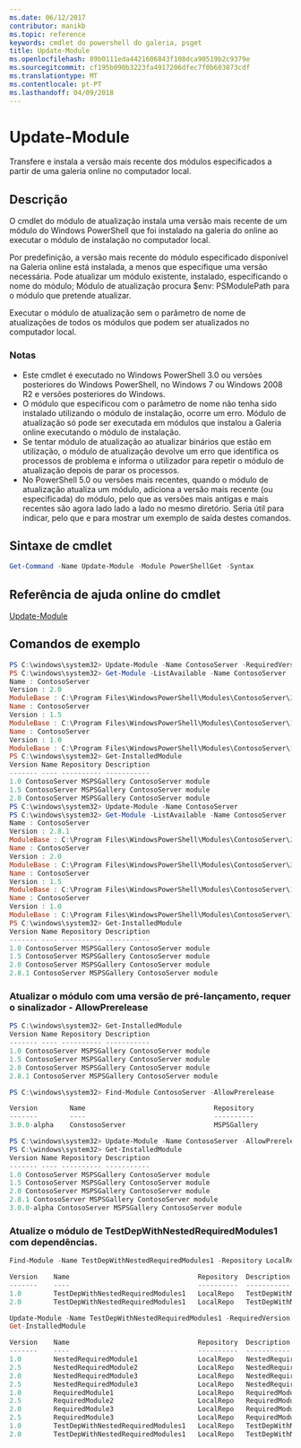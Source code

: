 ```yaml
---
ms.date: 06/12/2017
contributor: manikb
ms.topic: reference
keywords: cmdlet do powershell do galeria, psget
title: Update-Module
ms.openlocfilehash: 89b0111eda4421606843f108dca90519b2c9379e
ms.sourcegitcommit: cf195b090b3223fa4917206dfec7f0b603873cdf
ms.translationtype: MT
ms.contentlocale: pt-PT
ms.lasthandoff: 04/09/2018
---
```

# <a name="update-module"></a>Update-Module

Transfere e instala a versão mais recente dos módulos especificados a partir de uma galeria online no computador local.

## <a name="description"></a>Descrição

O cmdlet do módulo de atualização instala uma versão mais recente de um módulo do Windows PowerShell que foi instalado na galeria do online ao executar o módulo de instalação no computador local.

Por predefinição, a versão mais recente do módulo especificado disponível na Galeria online está instalada, a menos que especifique uma versão necessária. Pode atualizar um módulo existente, instalado, especificando o nome do módulo; Módulo de atualização procura $env: PSModulePath para o módulo que pretende atualizar.

Executar o módulo de atualização sem o parâmetro de nome de atualizações de todos os módulos que podem ser atualizados no computador local.

### <a name="notes"></a>Notas

- Este cmdlet é executado no Windows PowerShell 3.0 ou versões posteriores do Windows PowerShell, no Windows 7 ou Windows 2008 R2 e versões posteriores do Windows.
- O módulo que especificou com o parâmetro de nome não tenha sido instalado utilizando o módulo de instalação, ocorre um erro. Módulo de atualização só pode ser executada em módulos que instalou a Galeria online executando o módulo de instalação.
- Se tentar módulo de atualização ao atualizar binários que estão em utilização, o módulo de atualização devolve um erro que identifica os processos de problema e informa o utilizador para repetir o módulo de atualização depois de parar os processos.
- No PowerShell 5.0 ou versões mais recentes, quando o módulo de atualização atualiza um módulo, adiciona a versão mais recente (ou especificada) do módulo, pelo que as versões mais antigas e mais recentes são agora lado lado a lado no mesmo diretório. Seria útil para indicar, pelo que e para mostrar um exemplo de saída destes comandos.


## <a name="cmdlet-syntax"></a>Sintaxe de cmdlet
```powershell
Get-Command -Name Update-Module -Module PowerShellGet -Syntax
```

## <a name="cmdlet-online-help-reference"></a>Referência de ajuda online do cmdlet

[Update-Module](http://go.microsoft.com/fwlink/?LinkID=398576)


## <a name="example-commands"></a>Comandos de exemplo

```powershell
PS C:\windows\system32> Update-Module -Name ContosoServer -RequiredVersion 1.5
PS C:\windows\system32> Get-Module -ListAvailable -Name ContosoServer | Format-List Name,Version,ModuleBase
Name : ContosoServer
Version : 2.0
ModuleBase : C:\Program Files\WindowsPowerShell\Modules\ContosoServer\2.0
Name : ContosoServer
Version : 1.5
ModuleBase : C:\Program Files\WindowsPowerShell\Modules\ContosoServer\1.5
Name : ContosoServer
Version : 1.0
ModuleBase : C:\Program Files\WindowsPowerShell\Modules\ContosoServer\1.0
PS C:\windows\system32> Get-InstalledModule
Version Name Repository Description
------- ---- ---------- -----------
1.0 ContosoServer MSPSGallery ContosoServer module
1.5 ContosoServer MSPSGallery ContosoServer module
2.0 ContosoServer MSPSGallery ContosoServer module
PS C:\windows\system32> Update-Module -Name ContosoServer
PS C:\windows\system32> Get-Module -ListAvailable -Name ContosoServer | Format-List Name,Version,ModuleBase
Name : ContosoServer
Version : 2.8.1
ModuleBase : C:\Program Files\WindowsPowerShell\Modules\ContosoServer\2.8.1
Name : ContosoServer
Version : 2.0
ModuleBase : C:\Program Files\WindowsPowerShell\Modules\ContosoServer\2.0
Name : ContosoServer
Version : 1.5
ModuleBase : C:\Program Files\WindowsPowerShell\Modules\ContosoServer\1.5
Name : ContosoServer
Version : 1.0
ModuleBase : C:\Program Files\WindowsPowerShell\Modules\ContosoServer\1.0
PS C:\windows\system32> Get-InstalledModule
Version Name Repository Description
------- ---- ---------- -----------
1.0 ContosoServer MSPSGallery ContosoServer module
1.5 ContosoServer MSPSGallery ContosoServer module
2.0 ContosoServer MSPSGallery ContosoServer module
2.8.1 ContosoServer MSPSGallery ContosoServer module
```

### <a name="update-the-module-with-a-prerelease-version-requires--allowprerelease-flag"></a>Atualizar o módulo com uma versão de pré-lançamento, requer o sinalizador - AllowPrerelease
```powershell
PS C:\windows\system32> Get-InstalledModule
Version Name Repository Description
------- ---- ---------- -----------
1.0 ContosoServer MSPSGallery ContosoServer module
1.5 ContosoServer MSPSGallery ContosoServer module
2.0 ContosoServer MSPSGallery ContosoServer module
2.8.1 ContosoServer MSPSGallery ContosoServer module

PS C:\windows\system32> Find-Module ContosoServer -AllowPrerelease

Version        Name                                Repository           Description
-------        ----                                ----------           -----------
3.0.0-alpha    ConstosoServer                      MSPSGallery          The PowerShell Contoso Server deployment tools...

PS C:\windows\system32> Update-Module -Name ContosoServer -AllowPrerelease
PS C:\windows\system32> Get-InstalledModule
Version Name Repository Description
------- ---- ---------- -----------
1.0 ContosoServer MSPSGallery ContosoServer module
1.5 ContosoServer MSPSGallery ContosoServer module
2.0 ContosoServer MSPSGallery ContosoServer module
2.8.1 ContosoServer MSPSGallery ContosoServer module
3.0.0-alpha ContosoServer MSPSGallery ContosoServer module

```


### <a name="update-the-testdepwithnestedrequiredmodules1-module-with-dependencies"></a>Atualize o módulo de TestDepWithNestedRequiredModules1 com dependências.
```powershell
Find-Module -Name TestDepWithNestedRequiredModules1 -Repository LocalRepo -AllVersions

Version    Name                                Repository  Description
-------    ----                                ----------  -----------
1.0        TestDepWithNestedRequiredModules1   LocalRepo   TestDepWithNestedRequiredModules1 module
2.0        TestDepWithNestedRequiredModules1   LocalRepo   TestDepWithNestedRequiredModules1 module

Update-Module -Name TestDepWithNestedRequiredModules1 -RequiredVersion 2.0
Get-InstalledModule

Version    Name                                Repository  Description
-------    ----                                ----------  -----------
1.0        NestedRequiredModule1               LocalRepo   NestedRequiredModule1 module
2.5        NestedRequiredModule2               LocalRepo   NestedRequiredModule2 module
2.0        NestedRequiredModule3               LocalRepo   NestedRequiredModule3 module
2.5        NestedRequiredModule3               LocalRepo   NestedRequiredModule3 module
1.0        RequiredModule1                     LocalRepo   RequiredModule1 module
2.5        RequiredModule2                     LocalRepo   RequiredModule2 module
2.0        RequiredModule3                     LocalRepo   RequiredModule3 module
2.5        RequiredModule3                     LocalRepo   RequiredModule3 module
1.0        TestDepWithNestedRequiredModules1   LocalRepo   TestDepWithNestedRequiredModules1 module
2.0        TestDepWithNestedRequiredModules1   LocalRepo   TestDepWithNestedRequiredModules1 module



```